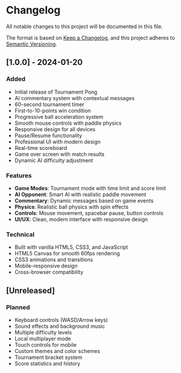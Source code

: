 # Changelog

All notable changes to this project will be documented in this file.

The format is based on [Keep a Changelog](https://keepachangelog.com/en/1.0.0/),
and this project adheres to [Semantic Versioning](https://semver.org/spec/v2.0.0.html).

## [1.0.0] - 2024-01-20

### Added
- Initial release of Tournament Pong
- AI commentary system with contextual messages
- 60-second tournament timer
- First-to-10-points win condition
- Progressive ball acceleration system
- Smooth mouse controls with paddle physics
- Responsive design for all devices
- Pause/Resume functionality
- Professional UI with modern design
- Real-time scoreboard
- Game over screen with match results
- Dynamic AI difficulty adjustment

### Features
- **Game Modes**: Tournament mode with time limit and score limit
- **AI Opponent**: Smart AI with realistic paddle movement
- **Commentary**: Dynamic messages based on game events
- **Physics**: Realistic ball physics with spin effects
- **Controls**: Mouse movement, spacebar pause, button controls
- **UI/UX**: Clean, modern interface with responsive design

### Technical
- Built with vanilla HTML5, CSS3, and JavaScript
- HTML5 Canvas for smooth 60fps rendering
- CSS3 animations and transitions
- Mobile-responsive design
- Cross-browser compatibility

## [Unreleased]

### Planned
- Keyboard controls (WASD/Arrow keys)
- Sound effects and background music
- Multiple difficulty levels
- Local multiplayer mode
- Touch controls for mobile
- Custom themes and color schemes
- Tournament bracket system
- Score statistics and history
